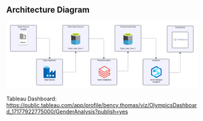 ## Architecture Diagram
![Architecture Diagram](architecture.png)

Tableau Dashboard: https://public.tableau.com/app/profile/bency.thomas/viz/OlympicsDashboard_17177922775000/GenderAnalysis?publish=yes 
